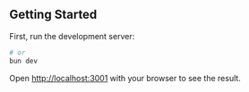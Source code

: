 ## Getting Started

First, run the development server:

```bash
# or
bun dev
```

Open [http://localhost:3001](http://localhost:3001) with your browser to see the result.
